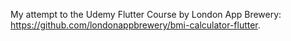 My attempt to the Udemy Flutter Course by London App Brewery: https://github.com/londonappbrewery/bmi-calculator-flutter.
